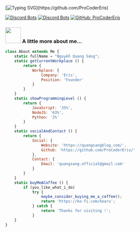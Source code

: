 [![Typing SVG](https://readme-typing-svg.herokuapp.com?color=%2336BCF7&size=25&vCenter=true&height=40&lines=Hi%2C+I'm+Eris+!;Welcome+to+my+Github+!)](https://github.com/ProCoderEris)

[![Discord Bots](https://top.gg/api/widget/servers/879416555505582139.svg?noavatar=true)](https://top.gg/bot/879416555505582139)
[![Discord Bots](https://top.gg/api/widget/upvotes/879416555505582139.svg?noavatar=true)](https://top.gg/bot/879416555505582139)
[![GitHub: ProCoderEris](https://img.shields.io/github/followers/ProCoderEris?label=follow&style=social)](https://github.com/ProCoderEris)


### <img src="https://media.giphy.com/media/VgCDAzcKvsR6OM0uWg/giphy.gif" width="50"> A little more about me...  

```javascript
class About extends Me {
    static fullName = "Nguyễn Quang Sáng";
    static getCurrentWorkplace () {
        return {
            Workplace: {
                Company: 'Eris',
                Position: 'Founder'
            }
        }
    }
    static showProgrammingLevel () {
        return {
            JavaScript: '35%',
            NodeJS: '63%',
            Python: '2%'
        }
    }
    static socialAndContact () {
        return {
            Social: {
                Website: 'https://quangsangblog.com/',
                Github: 'https://github.com/ProCoderEris/'
            },
            Contact: {
                Email: 'quangsang.official@gmail.com'
            }
        }
    }
    static buyMeACoffee () {
        if (you_like_what_i_do)
            try {
                maybe_consider_buying_me_a_coffee();
                return 'https://ko-fi.com/kearu';   
            } catch {
                return 'Thanks for visiting !';
            }
    }
}
```
